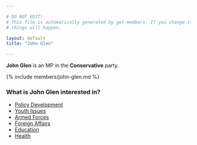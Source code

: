 ```yaml
---

# DO NOT EDIT!
# This file is automatically generated by get-members. If you change it, bad
# things will happen.

layout: default
title: "John Glen"

---
```


**John Glen** is an MP in the **Conservative** party.

{% include members/john-glen.md %}

### What is John Glen interested in?


* [Policy Development](/interests/policy-development.html)
* [Youth Issues](/interests/youth-issues.html)
* [Armed Forces](/interests/armed-forces.html)
* [Foreign Affairs](/interests/foreign-affairs.html)
* [Education](/interests/education.html)
* [Health](/interests/health.html)
